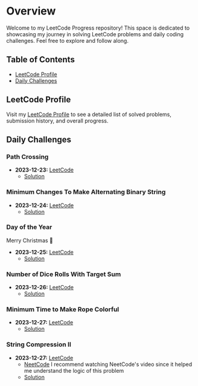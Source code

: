 # Overview

Welcome to my LeetCode Progress repository! This space is dedicated to showcasing my journey in solving LeetCode problems and daily coding challenges. Feel free to explore and follow along.

## Table of Contents

- [LeetCode Profile](#leetcode-profile)
- [Daily Challenges](#daily-challenges)

## LeetCode Profile

Visit my [LeetCode Profile](https://leetcode.com/despejo1507/) to see a detailed list of solved problems, submission history, and overall progress.

## Daily Challenges

### Path Crossing
- **2023-12-23:** [LeetCode](https://leetcode.com/problems/path-crossing/)
  - [Solution](https://github.com/Spiegelin/Daily-Leetcode/blob/main/Path%20Crossing.py)
 
### Minimum Changes To Make Alternating Binary String
- **2023-12-24:** [LeetCode](https://leetcode.com/problems/minimum-changes-to-make-alternating-binary-string/)
  - [Solution](https://github.com/Spiegelin/Daily-Leetcode/blob/main/Alternating%20Binary%20String.py)

### Day of the Year
Merry Christmas 🎄
- **2023-12-25:** [LeetCode](https://leetcode.com/problems/day-of-the-year/)
  - [Solution](https://github.com/Spiegelin/Daily-Leetcode/blob/main/Leap%20Year.py)

### Number of Dice Rolls With Target Sum
- **2023-12-26:** [LeetCode](https://leetcode.com/problems/number-of-dice-rolls-with-target-sum/)
  - [Solution](https://github.com/Spiegelin/Daily-Leetcode/blob/main/Number%20of%20Dice%20Rolls%20With%20Target%20Sum.py)


### Minimum Time to Make Rope Colorful
- **2023-12-27:** [LeetCode](https://leetcode.com/problems/minimum-time-to-make-rope-colorful/)
  - [Solution](https://github.com/Spiegelin/Daily-Leetcode/blob/main/Minimum%20Time%20to%20Make%20Rope%20Colorful.py)


### String Compression II
- **2023-12-27:** [LeetCode](https://leetcode.com/problems/string-compression-ii/)
  - [NeetCode](https://www.youtube.com/watch?v=ISIG3o-Xofg) I recommend watching NeetCode's video since it helped me understand the logic of this problem 
  - [Solution](https://github.com/Spiegelin/Daily-Leetcode/blob/main/String%20Compression%20II.py)
